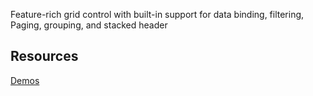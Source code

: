 
Feature-rich grid control with built-in support for data binding, filtering, Paging, grouping, and stacked header

## Resources
[Demos](http://ej2.syncfusion.com/demos/#/grid/default.html)

